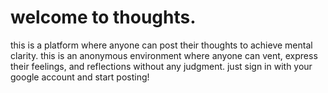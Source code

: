 # welcome to thoughts.
this is a platform where anyone can post their thoughts to achieve mental clarity. this is an anonymous environment where anyone can vent, express their feelings, and reflections without any judgment. just sign in with your google account and start posting!

